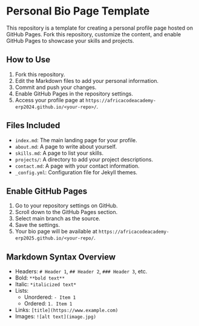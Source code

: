 # Personal Bio Page Template

This repository is a template for creating a personal profile page hosted on GitHub Pages. Fork this repository, customize the content, and enable GitHub Pages to showcase your skills and projects.

## How to Use

1. Fork this repository.
2. Edit the Markdown files to add your personal information.
3. Commit and push your changes.
4. Enable GitHub Pages in the repository settings.
5. Access your profile page at `https://africacodeacademy-erp2024.github.io/<your-repo>/`.

## Files Included

- `index.md`: The main landing page for your profile.
- `about.md`: A page to write about yourself.
- `skills.md`: A page to list your skills.
- `projects/`: A directory to add your project descriptions.
- `contact.md`: A page with your contact information.
- `_config.yml`: Configuration file for Jekyll themes.

## Enable GitHub Pages
1. Go to your repository settings on GitHub.
1. Scroll down to the GitHub Pages section.
1. Select main branch as the source.
1. Save the settings.
1. Your bio page will be available at `https://africacodeacademy-erp2025.github.io/<your-repo/`.

## Markdown Syntax Overview
- Headers: `# Header 1`, `## Header 2`, `### Header 3`, etc.
- Bold: `**bold text**`
- Italic: `*italicized text*`
- Lists:
  - Unordered: `- Item 1`
  - Ordered:   `1. Item 1`
- Links: `[title](https://www.example.com)`
- Images: `![alt text](image.jpg)`
